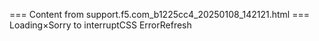 === Content from support.f5.com_b1225cc4_20250108_142121.html ===
Loading×Sorry to interruptCSS ErrorRefresh
